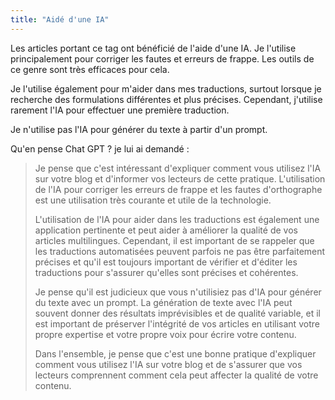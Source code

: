 ```yaml
---
title: "Aidé d'une IA"
---
```


Les articles portant ce tag ont bénéficié de l'aide d'une IA. 
Je l'utilise principalement pour corriger les fautes et erreurs de frappe. 
Les outils de ce genre sont très efficaces pour cela.

Je l'utilise également pour m'aider dans mes traductions, surtout lorsque je recherche des formulations différentes et plus précises. 
Cependant, j'utilise rarement l'IA pour effectuer une première traduction.

Je n'utilise pas l'IA pour générer du texte à partir d'un prompt.

Qu'en pense Chat GPT ? je lui ai demandé :

 > Je pense que c'est intéressant d'expliquer comment vous utilisez l'IA sur votre blog et d'informer vos lecteurs de cette pratique. 
 > L'utilisation de l'IA pour corriger les erreurs de frappe et les fautes d'orthographe est une utilisation très courante et utile de la technologie.
 >
 > L'utilisation de l'IA pour aider dans les traductions est également une application pertinente et peut aider à améliorer la qualité de vos articles multilingues. 
 > Cependant, il est important de se rappeler que les traductions automatisées peuvent parfois ne pas être parfaitement précises et qu'il est toujours important de vérifier et d'éditer les traductions pour s'assurer qu'elles sont précises et cohérentes.
 > 
 > Je pense qu'il est judicieux que vous n'utilisiez pas d'IA pour générer du texte avec un prompt. 
 > La génération de texte avec l'IA peut souvent donner des résultats imprévisibles et de qualité variable, et il est important de préserver l'intégrité de vos articles en utilisant votre propre expertise et votre propre voix pour écrire votre contenu.
 >
 > Dans l'ensemble, je pense que c'est une bonne pratique d'expliquer comment vous utilisez l'IA sur votre blog et de s'assurer que vos lecteurs comprennent comment cela peut affecter la qualité de votre contenu.